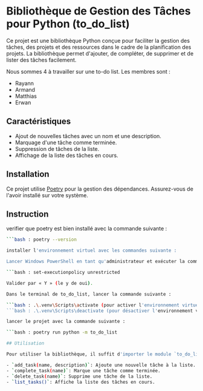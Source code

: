 # Bibliothèque de Gestion des Tâches pour Python (to_do_list)

Ce projet est une bibliothèque Python conçue pour faciliter la gestion des tâches, des projets et des ressources dans le cadre de la planification des projets. La bibliothèque permet d'ajouter, de compléter, de supprimer et de lister des tâches facilement.

Nous sommes 4 à travailler sur une to-do list. Les membres sont :

- Rayann
- Armand
- Matthias
- Erwan

## Caractéristiques

- Ajout de nouvelles tâches avec un nom et une description.
- Marquage d'une tâche comme terminée.
- Suppression de tâches de la liste.
- Affichage de la liste des tâches en cours.

## Installation

Ce projet utilise [Poetry](https://python-poetry.org/) pour la gestion des dépendances. Assurez-vous de l'avoir installé sur votre système.

## Instruction 

verifier que poetry est bien installé avec la commande suivante : 

```bash : poetry install
```bash : poetry --version

installer l'environnement virtuel avec les commandes suivante : 

Lancer Windows PowerShell en tant qu'administrateur et exécuter la commande suivante : 

```bash : set-executionpolicy unrestricted 

Valider par « Y » (le y de oui).

Dans le terminal de to_do_list, lancer la commande suivante : 

```bash : .\.venv\Scripts\activate (pour activer l'environnement virtuel)
```bash : .\.venv\Scripts\deactivate (pour désactiver l'environnement virtuel)

lancer le projet avec la commande suivante : 

```bash : poetry run python -m to_do_list

## Utilisation

Pour utiliser la bibliothèque, il suffit d'importer le module `to_do_list` et d'utiliser les fonctions suivantes :

- `add_task(name, description)`: Ajoute une nouvelle tâche à la liste.
- `complete_task(name)`: Marque une tâche comme terminée.
- `delete_task(name)`: Supprime une tâche de la liste.
- `list_tasks()`: Affiche la liste des tâches en cours.

